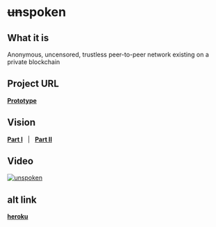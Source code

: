 # <del>un</del>spoken

## What it is
Anonymous, uncensored, trustless peer-to-peer network existing on a private blockchain


## Project URL
**[Prototype](https://rebrand.ly/sorui)** 


## Vision
**[Part I](https://rebrand.ly/sorui-part-I)** &nbsp; | &nbsp; **[Part II](https://rebrand.ly/sorui-part-II)**


## Video

[![unspoken](https://rebrand.ly/xtyhnbm)](https://rebrand.ly/z6faaa5-video "Video Demo")



## alt link
**[heroku](https://unspoken-vision.herokuapp.com/)**
